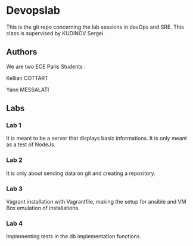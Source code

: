 # Devopslab

This is the git repo concerning the lab sessions in devOps and SRE.
This class is supervised by KUDINOV Sergei.

## Authors

We are two ECE Paris Students :

Kellian COTTART

Yann MESSALATI

## Labs

### Lab 1

It is meant to be a server that displays basic informations. It is only meant as a test of NodeJs.

### Lab 2

It is only about sending data on git and creating a repository.

### Lab 3

Vagrant installation with Vagrantfile, making the setup for ansible and VM Box emulation of installations.

### Lab 4

Implementing tests in the db implementation functions.
